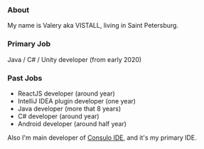 ### About

My name is Valery aka VISTALL, living in Saint Petersburg.

### Primary Job

Java / C# / Unity developer (from early 2020) 

### Past Jobs

 * ReactJS developer (around year)
 * IntelliJ IDEA plugin developer (one year)
 * Java developer (more that 8 years)
 * C# developer (around year)
 * Android developer (around half year)

Also I'm main developer of [Consulo IDE](https://github.com/consulo), and it's my primary IDE.
